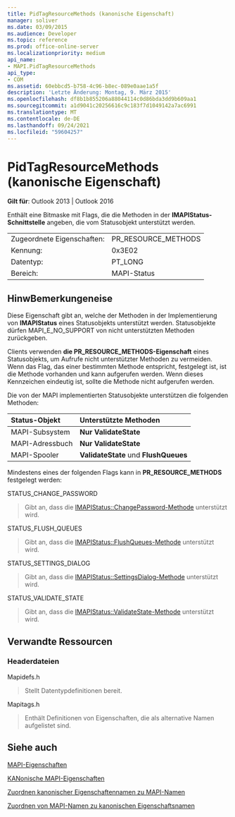 ```yaml
---
title: PidTagResourceMethods (kanonische Eigenschaft)
manager: soliver
ms.date: 03/09/2015
ms.audience: Developer
ms.topic: reference
ms.prod: office-online-server
ms.localizationpriority: medium
api_name:
- MAPI.PidTagResourceMethods
api_type:
- COM
ms.assetid: 60ebbcd5-b758-4c96-b8ec-089e0aae1a5f
description: 'Letzte Änderung: Montag, 9. März 2015'
ms.openlocfilehash: df8b1b855206a88044114c0d86bda3dd9b609aa1
ms.sourcegitcommit: a1d9041c20256616c9c183f7d1049142a7ac6991
ms.translationtype: MT
ms.contentlocale: de-DE
ms.lasthandoff: 09/24/2021
ms.locfileid: "59604257"
---
```

# <a name="pidtagresourcemethods-canonical-property"></a>PidTagResourceMethods (kanonische Eigenschaft)

  
  
**Gilt für**: Outlook 2013 | Outlook 2016 
  
Enthält eine Bitmaske mit Flags, die die Methoden in der **IMAPIStatus-Schnittstelle** angeben, die vom Statusobjekt unterstützt werden. 
  
|||
|:-----|:-----|
|Zugeordnete Eigenschaften:  <br/> |PR_RESOURCE_METHODS  <br/> |
|Kennung:  <br/> |0x3E02  <br/> |
|Datentyp:  <br/> |PT_LONG  <br/> |
|Bereich:  <br/> |MAPI-Status  <br/> |
   
## <a name="remarks"></a>HinwBemerkungeneise

Diese Eigenschaft gibt an, welche der Methoden in der Implementierung von **IMAPIStatus** eines Statusobjekts unterstützt werden. Statusobjekte dürfen MAPI_E_NO_SUPPORT von nicht unterstützten Methoden zurückgeben. 
  
Clients verwenden **die PR_RESOURCE_METHODS-Eigenschaft** eines Statusobjekts, um Aufrufe nicht unterstützter Methoden zu vermeiden. Wenn das Flag, das einer bestimmten Methode entspricht, festgelegt ist, ist die Methode vorhanden und kann aufgerufen werden. Wenn dieses Kennzeichen eindeutig ist, sollte die Methode nicht aufgerufen werden. 
  
Die von der MAPI implementierten Statusobjekte unterstützen die folgenden Methoden:
  
|**Status-Objekt**|**Unterstützte Methoden**|
|:-----|:-----|
|MAPI-Subsystem  <br/> |**Nur ValidateState**  <br/> |
|MAPI-Adressbuch  <br/> |**Nur ValidateState**  <br/> |
|MAPI-Spooler  <br/> |**ValidateState** und **FlushQueues** <br/> |
   
Mindestens eines der folgenden Flags kann in **PR_RESOURCE_METHODS** festgelegt werden:
  
STATUS_CHANGE_PASSWORD 
  
> Gibt an, dass die [IMAPIStatus::ChangePassword-Methode](imapistatus-changepassword.md) unterstützt wird. 
    
STATUS_FLUSH_QUEUES 
  
> Gibt an, dass die [IMAPIStatus::FlushQueues-Methode](imapistatus-flushqueues.md) unterstützt wird. 
    
STATUS_SETTINGS_DIALOG 
  
> Gibt an, dass die [IMAPIStatus::SettingsDialog-Methode](imapistatus-settingsdialog.md) unterstützt wird. 
    
STATUS_VALIDATE_STATE 
  
> Gibt an, dass die [IMAPIStatus::ValidateState-Methode](imapistatus-validatestate.md) unterstützt wird. 
    
## <a name="related-resources"></a>Verwandte Ressourcen

### <a name="header-files"></a>Headerdateien

Mapidefs.h
  
> Stellt Datentypdefinitionen bereit.
    
Mapitags.h
  
> Enthält Definitionen von Eigenschaften, die als alternative Namen aufgelistet sind.
    
## <a name="see-also"></a>Siehe auch



[MAPI-Eigenschaften](mapi-properties.md)
  
[KANonische MAPI-Eigenschaften](mapi-canonical-properties.md)
  
[Zuordnen kanonischer Eigenschaftennamen zu MAPI-Namen](mapping-canonical-property-names-to-mapi-names.md)
  
[Zuordnen von MAPI-Namen zu kanonischen Eigenschaftsnamen](mapping-mapi-names-to-canonical-property-names.md)

